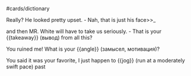 #cards/dictionary 

Really? He looked pretty upset. - Nah, that is just his face>>_ <!--SR:!2024-03-28,74,290-->

and then MR. White will have to take us seriously. - That is your {{takeaway}} (вывод) from all this? <!--SR:!2024-04-24,88,270-->

You ruined me! What is your {{angle}} (замысел, мотивация)? <!--SR:!2024-03-29,69,270-->

You said it was your favorite, I just happen to {{jog}} (run at a moderately swift pace) past <!--SR:!2024-04-08,77,270-->